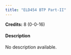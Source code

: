 ```yaml
---
title: "ELD454 BTP Part-II"
---
```

**Credits:** 8 (0-0-16)

#### Description
No description available.